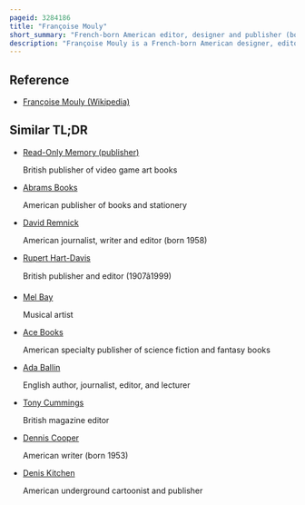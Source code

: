 ```yaml
---
pageid: 3284186
title: "Françoise Mouly"
short_summary: "French-born American editor, designer and publisher (born 1955)"
description: "Françoise Mouly is a French-born American designer, editor and publisher. She is best known as co-founder, co-editor, and publisher of the comics and graphics magazine Raw , as the publisher of Raw Books and Toon Books, and since 1993 as the art editor of The New Yorker. Mouly is married to the cartoonist Art Spiegelman and the Mother of Writer Nadja Spiegelman."
---
```


## Reference

- [Françoise Mouly (Wikipedia)](https://en.wikipedia.org/?curid=3284186)

## Similar TL;DR

- [Read-Only Memory (publisher)](/tldr/en/read-only-memory-publisher)

  British publisher of video game art books

- [Abrams Books](/tldr/en/abrams-books)

  American publisher of books and stationery

- [David Remnick](/tldr/en/david-remnick)

  American journalist, writer and editor (born 1958)

- [Rupert Hart-Davis](/tldr/en/rupert-hart-davis)

  British publisher and editor (1907â1999)

- [Mel Bay](/tldr/en/mel-bay)

  Musical artist

- [Ace Books](/tldr/en/ace-books)

  American specialty publisher of science fiction and fantasy books

- [Ada Ballin](/tldr/en/ada-ballin)

  English author, journalist, editor, and lecturer

- [Tony Cummings](/tldr/en/tony-cummings)

  British magazine editor

- [Dennis Cooper](/tldr/en/dennis-cooper)

  American writer (born 1953)

- [Denis Kitchen](/tldr/en/denis-kitchen)

  American underground cartoonist and publisher
